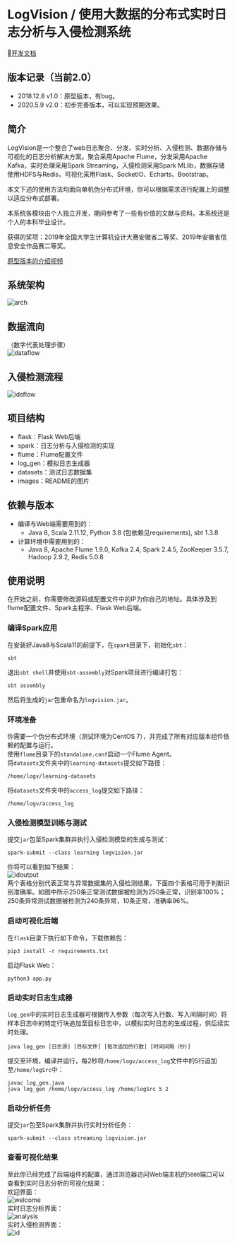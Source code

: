 # LogVision / 使用大数据的分布式实时日志分析与入侵检测系统
[开发文档](https://xander-wang.github.io/2020/05/09/logvision/)
## 版本记录（当前2.0）
- 2018.12.8 v1.0：原型版本，有bug。
- 2020.5.9 v2.0：初步完善版本，可以实现预期效果。
## 简介
LogVision是一个整合了web日志聚合、分发、实时分析、入侵检测、数据存储与可视化的日志分析解决方案。聚合采用Apache Flume，分发采用Apache Kafka，实时处理采用Spark Streaming，入侵检测采用Spark MLlib，数据存储使用HDFS与Redis，可视化采用Flask、SocketIO、Echarts、Bootstrap。

本文下述的使用方法均面向单机伪分布式环境，你可以根据需求进行配置上的调整以适应分布式部署。

本系统各模块由个人独立开发，期间参考了一些有价值的文献与资料。本系统还是个人的本科毕业设计。

获得的奖项：2019年全国大学生计算机设计大赛安徽省二等奖、2019年安徽省信息安全作品赛二等奖。

[原型版本的介绍视频](https://www.bilibili.com/video/BV1eb411T77r)

## 系统架构
![arch](https://github.com/xander-wang/logvision/blob/master/images/arch.png)
## 数据流向
（数字代表处理步骤）  
![dataflow](https://github.com/xander-wang/logvision/blob/master/images/dataflow.png)
## 入侵检测流程
![idsflow](https://github.com/xander-wang/logvision/blob/master/images/idsflow.png)
## 项目结构
- flask：Flask Web后端
- spark：日志分析与入侵检测的实现
- flume：Flume配置文件
- log_gen：模拟日志生成器
- datasets：测试日志数据集
- images：README的图片
## 依赖与版本
- 编译与Web端需要用到的：
  - Java 8, Scala 2.11.12, Python 3.8 (包依赖见requirements), sbt 1.3.8
- 计算环境中需要用到的：
  - Java 8, Apache Flume 1.9.0, Kafka 2.4, Spark 2.4.5, ZooKeeper 3.5.7, Hadoop 2.9.2, Redis 5.0.8
## 使用说明
在开始之前，你需要修改源码或配置文件中的IP为你自己的地址。具体涉及到flume配置文件、Spark主程序、Flask Web后端。 
### 编译Spark应用
在安装好Java8与Scala11的前提下，在```spark```目录下，初始化```sbt```：
```
sbt
```  
退出```sbt shell```并使用```sbt-assembly```对Spark项目进行编译打包：
```
sbt assembly
```
然后将生成的```jar```包重命名为```logvision.jar```。
### 环境准备
你需要一个伪分布式环境（测试环境为CentOS 7），并完成了所有对应版本组件依赖的配置与运行。  
使用```flume```目录下的```standalone.conf```启动一个Flume Agent。  
将```datasets```文件夹中的```learning-datasets```提交如下路径：
```
/home/logv/learning-datasets
```
将```datasets```文件夹中的```access_log```提交如下路径：
```
/home/logv/access_log
```  

### 入侵检测模型训练与测试
提交```jar```包至Spark集群并执行入侵检测模型的生成与测试：
```
spark-submit --class learning logvision.jar
```
你将可以看到如下结果：  
![idoutput](https://github.com/xander-wang/logvision/blob/master/images/idoutput.png)  
两个表格分别代表正常与异常数据集的入侵检测结果，下面四个表格可用于判断识别准确率。如图中所示250条正常测试数据被检测为250条正常，识别率100%；250条异常测试数据被检测为240条异常，10条正常，准确率96%。
### 启动可视化后端
在```flask```目录下执行如下命令，下载依赖包：
```
pip3 install -r requirements.txt
```
启动Flask Web：
```
python3 app.py
```
### 启动实时日志生成器
```log_gen```中的实时日志生成器可根据传入参数（每次写入行数、写入间隔时间）将样本日志中的特定行块追加至目标日志中，以模拟实时日志的生成过程，供后续实时处理。  
```
java log_gen [日志源] [目标文件] [每次追加的行数] [时间间隔（秒）]
```
提交至环境，编译并运行，每2秒将```/home/logv/access_log```文件中的5行追加至```/home/logSrc```中：
```
javac log_gen.java
java log_gen /home/logv/access_log /home/logSrc 5 2
```
### 启动分析任务
提交```jar```包至Spark集群并执行实时分析任务：
```
spark-submit --class streaming logvision.jar
```
### 查看可视化结果
至此你已经完成了后端组件的配置，通过浏览器访问Web端主机的```5000```端口可以查看到实时日志分析的可视化结果：  
欢迎界面：  
![welcome](https://github.com/xander-wang/logvision/blob/master/images/welcome.png)  
实时日志分析界面：  
![analysis](https://github.com/xander-wang/logvision/blob/master/images/analysis.png)  
实时入侵检测界面：  
![id](https://github.com/xander-wang/logvision/blob/master/images/id.png)